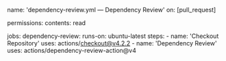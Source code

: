name: 'dependency-review.yml — Dependency Review'
on: [pull_request]

permissions:
  contents: read

jobs:
  dependency-review:
    runs-on: ubuntu-latest
    steps:
      - name: 'Checkout Repository'
        uses: actions/checkout@v4.2.2
      - name: 'Dependency Review'
        uses: actions/dependency-review-action@v4

